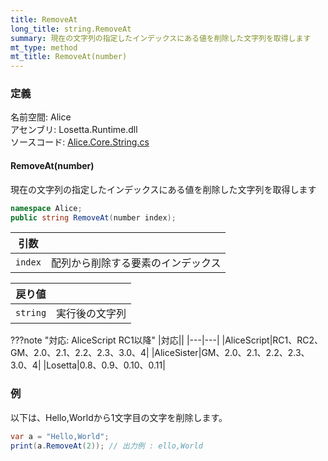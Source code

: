 ```yaml
---
title: RemoveAt
long_title: string.RemoveAt
summary: 現在の文字列の指定したインデックスにある値を削除した文字列を取得します
mt_type: method
mt_title: RemoveAt(number)
---
```


### 定義
名前空間: Alice<br/>
アセンブリ: Losetta.Runtime.dll<br/>
ソースコード: [Alice.Core.String.cs](https://github.com/WSOFT-Project/Losetta/blob/master/Losetta.Runtime/Core/Extension/Alice.Core.String.cs)

#### RemoveAt(number)

現在の文字列の指定したインデックスにある値を削除した文字列を取得します

```cs title="AliceScript"
namespace Alice;
public string RemoveAt(number index);
```

|引数| |
|-|-|
|`index`|配列から削除する要素のインデックス|

|戻り値| |
|-|-|
|`string`|実行後の文字列|

???note "対応: AliceScript RC1以降"
    |対応||
    |---|---|
    |AliceScript|RC1、RC2、GM、2.0、2.1、2.2、2.3、3.0、4|
    |AliceSister|GM、2.0、2.1、2.2、2.3、3.0、4|
    |Losetta|0.8、0.9、0.10、0.11|

### 例
以下は、Hello,Worldから1文字目の文字を削除します。

```cs title="AliceScript"
var a = "Hello,World";
print(a.RemoveAt(2)); // 出力例 : ello,World
```
